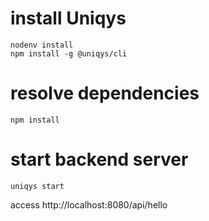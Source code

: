 # install Uniqys

```
nodenv install
npm install -g @uniqys/cli
```

# resolve dependencies
```
npm install
```

# start backend server

```
uniqys start
```

access http://localhost:8080/api/hello